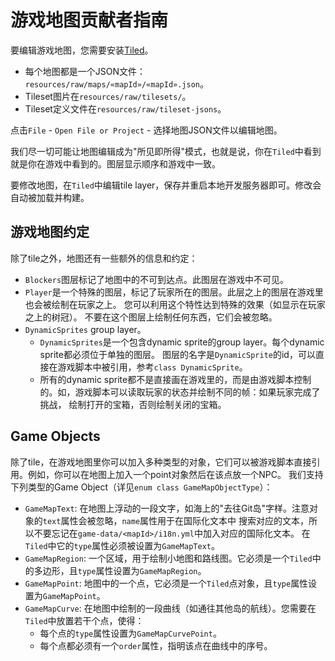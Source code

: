 # 游戏地图贡献者指南

要编辑游戏地图，您需要安装[Tiled](https://www.mapeditor.org/)。

- 每个地图都是一个JSON文件：`resources/raw/maps/«mapId»/«mapId».json`。
- Tileset图片在`resources/raw/tilesets/`。
- Tileset定义文件在`resources/raw/tileset-jsons`。

点击`File` - `Open File or Project` - 选择地图JSON文件以编辑地图。

我们尽一切可能让地图编辑成为"所见即所得"模式，也就是说，你在`Tiled`中看到就是你在游戏中看到的。图层显示顺序和游戏中一致。

要修改地图，在`Tiled`中编辑tile layer，保存并重启本地开发服务器即可。修改会自动被加载并构建。

## 游戏地图约定

除了tile之外，地图还有一些额外的信息和约定：

- `Blockers`图层标记了地图中的不可到达点。此图层在游戏中不可见。
- `Player`是一个特殊的图层，标记了玩家所在的图层。此层之上的图层在游戏里也会被绘制在玩家之上。
  您可以利用这个特性达到特殊的效果（如显示在玩家之上的树冠）。
  不要在这个图层上绘制任何东西，它们会被忽略。
- `DynamicSprites` group layer。
  - `DynamicSprites`是一个包含dynamic sprite的group layer。每个dynamic sprite都必须位于单独的图层。
      图层的名字是`DynamicSprite`的id，可以直接在游戏脚本中被引用，参考`class DynamicSprite`。
  - 所有的dynamic sprite都不是直接画在游戏里的，而是由游戏脚本控制的。如，游戏脚本可以读取玩家的状态并绘制不同的帧：如果玩家完成了挑战，
      绘制打开的宝箱，否则绘制关闭的宝箱。

## Game Objects

除了tile，在游戏地图里你可以加入多种类型的对象，它们可以被游戏脚本直接引用。例如，你可以在地图上加入一个point对象然后在该点放一个NPC。
我们支持下列类型的Game Object（详见`enum class GameMapObjectType`）：

- `GameMapText`: 在地图上浮动的一段文字，如海上的"去往Git岛"字样。注意对象的`text`属性会被忽略，`name`属性用于在国际化文本中
  搜索对应的文本，所以不要忘记在`game-data/<mapId>/i18n.yml`中加入对应的国际化文本。
  在`Tiled`中它的`type`属性必须被设置为`GameMapText`。
- `GameMapRegion`: 一个区域，用于绘制小地图和路线图。它必须是一个`Tiled`中的多边形，且`type`属性设置为`GameMapRegion`。
- `GameMapPoint`: 地图中的一个点，它必须是一个`Tiled`点对象，且`type`属性设置为`GameMapPoint`。
- `GameMapCurve`: 在地图中绘制的一段曲线（如通往其他岛的航线）。您需要在`Tiled`中放置若干个点，使得：
  - 每个点的`type`属性设置为`GameMapCurvePoint`。
  - 每个点都必须有一个`order`属性，指明该点在曲线中的序号。
